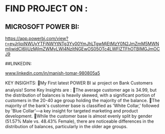 # FIND PROJECT ON :

## MICROSOFT POWER BI:

https://app.powerbi.com/view?r=eyJrIjoiNWUyYTFjNWYtNTg3Yy00YmJhLTgwMjEtMzY0N2JmZmM5MWNmIiwidCI6IjUzMjlmZWMyLWI4NzItNGEwOS05OTc4LWFlZTFhOTBlMGJmOCJ9

##LINKEDIN:

www.linkedin.com/in/manish-tomar-980805a5

KEY INSIGHTS:
🚀My First latest POWER BI 📊 project on Bank Customers analysis!
Some Key Insights are : 
🔹The average customer age is 34.99, but the distribution of balances is heavily skewed, with a significant portion of customers in the 20-40 age group holding the majority of the balance.
🔹The majority of the bank's customer base is classified as 'White Collar,' followed by 'Blue Collar'—a key insight for targeted marketing and product development.
🔹While the customer base is almost evenly split by gender (51.57% Male vs. 48.43% Female), there are noticeable differences in the distribution of balances, particularly in the older age groups.
